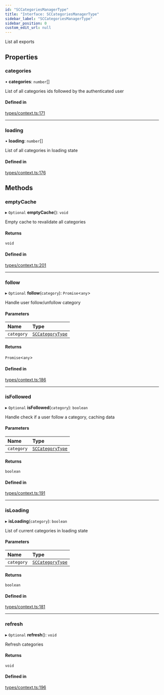 ```yaml
---
id: "SCCategoriesManagerType"
title: "Interface: SCCategoriesManagerType"
sidebar_label: "SCCategoriesManagerType"
sidebar_position: 0
custom_edit_url: null
---
```


List all exports

## Properties

### categories

• **categories**: `number`[]

List of all categories ids followed by the authenticated user

#### Defined in

[types/context.ts:171](https://github.com/selfcommunity/community-ui/blob/8bbb33c/packages/sc-core/src/types/context.ts#L171)

___

### loading

• **loading**: `number`[]

List of all categories in loading state

#### Defined in

[types/context.ts:176](https://github.com/selfcommunity/community-ui/blob/8bbb33c/packages/sc-core/src/types/context.ts#L176)

## Methods

### emptyCache

▸ `Optional` **emptyCache**(): `void`

Empty cache to revalidate all categories

#### Returns

`void`

#### Defined in

[types/context.ts:201](https://github.com/selfcommunity/community-ui/blob/8bbb33c/packages/sc-core/src/types/context.ts#L201)

___

### follow

▸ `Optional` **follow**(`category`): `Promise`<`any`\>

Handle user follow/unfollow category

#### Parameters

| Name | Type |
| :------ | :------ |
| `category` | [`SCCategoryType`](SCCategoryType) |

#### Returns

`Promise`<`any`\>

#### Defined in

[types/context.ts:186](https://github.com/selfcommunity/community-ui/blob/8bbb33c/packages/sc-core/src/types/context.ts#L186)

___

### isFollowed

▸ `Optional` **isFollowed**(`category`): `boolean`

Handle check if a user follow a category, caching data

#### Parameters

| Name | Type |
| :------ | :------ |
| `category` | [`SCCategoryType`](SCCategoryType) |

#### Returns

`boolean`

#### Defined in

[types/context.ts:191](https://github.com/selfcommunity/community-ui/blob/8bbb33c/packages/sc-core/src/types/context.ts#L191)

___

### isLoading

▸ **isLoading**(`category`): `boolean`

List of current categories in loading state

#### Parameters

| Name | Type |
| :------ | :------ |
| `category` | [`SCCategoryType`](SCCategoryType) |

#### Returns

`boolean`

#### Defined in

[types/context.ts:181](https://github.com/selfcommunity/community-ui/blob/8bbb33c/packages/sc-core/src/types/context.ts#L181)

___

### refresh

▸ `Optional` **refresh**(): `void`

Refresh categories

#### Returns

`void`

#### Defined in

[types/context.ts:196](https://github.com/selfcommunity/community-ui/blob/8bbb33c/packages/sc-core/src/types/context.ts#L196)
